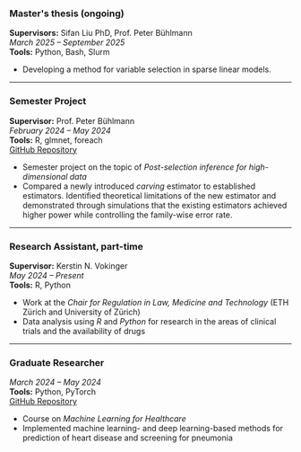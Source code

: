### **Master's thesis (ongoing)**  
**Supervisors:** Sifan Liu PhD, Prof. Peter Bühlmann  
*March 2025 – September 2025*  
**Tools:** Python, Bash, Slurm  
- Developing a method for variable selection in sparse linear models.

---


### **Semester Project**  
**Supervisor:** Prof. Peter Bühlmann  
*February 2024 – May 2024*  
**Tools:** R, glmnet, foreach  
<i class="bi bi-github"></i> <a href="https://github.com/PaulSchlossmacher/power-sim-carving">GitHub Repository</a> 
- Semester project on the topic of *Post-selection inference for high-dimensional data*  
- Compared a newly introduced *carving* estimator to established estimators. Identified theoretical limitations of the new estimator and demonstrated through simulations that the existing estimators achieved higher power while controlling the family-wise error rate.

---

### **Research Assistant, part-time**  
**Supervisor:** Kerstin N. Vokinger  
*May 2024 – Present*  
**Tools:** R, Python
- Work at the *Chair for Regulation in Law, Medicine and Technology* (ETH Zürich and University of Zürich)  
- Data analysis using *R* and *Python* for research in the areas of clinical trials and the availability of drugs

---


### **Graduate Researcher**  
*March 2024 – May 2024*  
**Tools:** Python, PyTorch  
<i class="bi bi-github"></i> <a href="https://github.com/PaulSchlossmacher/ML4Healthcare">GitHub Repository</a>  
- Course on *Machine Learning for Healthcare*  
- Implemented machine learning- and deep learning-based methods for prediction of heart disease and screening for pneumonia